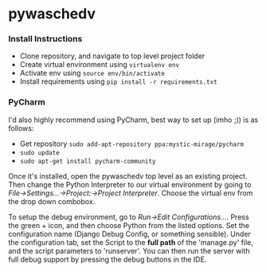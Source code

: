 # pywaschedv

### Install Instructions
 - Clone repository, and navigate to top level project folder
 - Create virtual environment using `virtualenv env`
 - Activate env using `source env/bin/activate`
 - Install requirements using `pip install -r requirements.txt`
 
 ### PyCharm
 I'd also highly recommend using PyCharm, best way to set up (imho ;)) is as follows:
 - Get repository `sudo add-apt-repository ppa:mystic-mirage/pycharm`
 - `sudo update`
 - `sudo apt-get install pycharm-community`
 
 Once it's installed, open the pywaschedv top level as an existing project. Then change the Python Interpreter to our virtual environment by going to *File->Settings...->Project:->Project Interpreter*. Choose the virtual env from the drop down combobox.
 
 To setup the debug environment, go to *Run->Edit Configurations...*. Press the green + icon, and then choose Python from the listed options. Set the configuration name (Django Debug Config, or something sensible). Under the configuration tab, set the Script to the **full path** of the 'manage.py' file, and the script parameters to 'runserver'. You can then run the server with full debug support by pressing the debug buttons in the IDE. 
